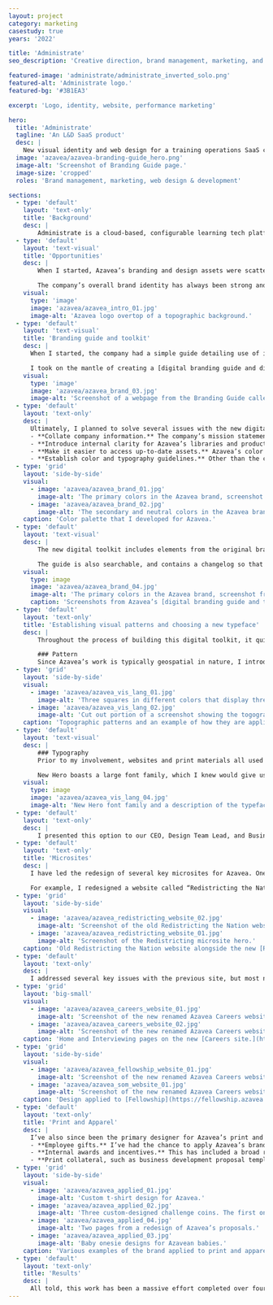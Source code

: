 ```yaml
---
layout: project
category: marketing
casestudy: true
years: '2022'

title: 'Administrate'
seo_description: 'Creative direction, brand management, marketing, and web design for a training operations SaaS company.'

featured-image: 'administrate/administrate_inverted_solo.png'
featured-alt: 'Administrate logo.'
featured-bg: '#3B1EA3'

excerpt: 'Logo, identity, website, performance marketing'

hero:
  title: 'Administrate'
  tagline: 'An L&D SaaS product'
  desc: |
    New visual identity and web design for a training operations SaaS company.
  image: 'azavea/azavea-branding-guide_hero.png'
  image-alt: 'Screenshot of Branding Guide page.'
  image-size: 'cropped'
  roles: 'Brand management, marketing, web design & development'

sections:
  - type: 'default'
    layout: 'text-only'
    title: 'Background'
    desc: |
        Administrate is a cloud-based, configurable learning tech platform for enterprise training.
  - type: 'default'
    layout: 'text-visual'
    title: 'Opportunities'
    desc: |
        When I started, Azavea’s branding and design assets were scattered across drives and out-of-date wikis while branded microsites and landing pages all varied in treatment. Employees also frequently didn’t know where to locate assets or mission statements. 

        The company’s overall brand identity has always been strong and crystal clear: Azavea does brilliant, cutting edge work in geospatial, and has values that affect every aspect of the business, from how it chooses projects to the compost buckets in the kitchen.  
    visual:
      type: 'image'
      image: 'azavea/azavea_intro_01.jpg'
      image-alt: 'Azavea logo overtop of a topographic background.'
  - type: 'default'
    layout: 'text-visual'
    title: 'Branding guide and toolkit'
    desc: |
      When I started, the company had a simple guide detailing use of its logo. However, it only covered logo usage guidelines and was in a PDF in the company’s shared drive. 

      I took on the mantle of creating a [digital branding guide and digital toolkit](https://branding.azavea.com/) in order to establish and maintain shareable brand assets and visuals. Creating a digital branding guide allowed me to more easily expand the existing guidelines, create a more accessible/shareable guide for people in and outside of the company, and collaborate cross-functionally on updates.
    visual:
      type: 'image'
      image: 'azavea/azavea_brand_03.jpg'
      image-alt: 'Screenshot of a webpage from the Branding Guide called Communications.'
  - type: 'default'
    layout: 'text-only'
    desc: |
      Ultimately, I planned to solve several issues with the new digital guide:
      - **Collate company information.** The company’s mission statement, history, voice and tone, and other information were buried in various wikis and documents, most in various states of disuse. I gathered all the information and organized it in the new guide.
      - **Introduce internal clarity for Azavea’s libraries and products.** Azavea is unique in that the company maintains several open source libraries and SaaS products. Similarly to the main brand, there was no one place in which someone could access high-level, differentiating information or logo downloads for each of these identities. This was particularly problematic for new employees, who often voiced confusion.
      - **Make it easier to access up-to-date assets.** Azavea’s color and knockout logos were all in different locations. Many designers over the years had created the company’s sub-brands. Relevant logo files and formats were inconsistently created or non-existent.
      - **Establish color and typography guidelines.** Other than the colors in the logo, there was no established color palette for the company. There were also many different typefaces in use across Azavea’s print collateral and websites. 
  - type: 'grid'
    layout: 'side-by-side'
    visual:
      - image: 'azavea/azavea_brand_01.jpg'
        image-alt: 'The primary colors in the Azavea brand, screenshot from the Branding Guide.'
      - image: 'azavea/azavea_brand_02.jpg'
        image-alt: 'The secondary and neutral colors in the Azavea brand, screenshot from the Branding Guide.'
    caption: 'Color palette that I developed for Azavea.'
  - type: 'default'
    layout: 'text-visual'
    desc: |
        The new digital toolkit includes elements from the original branding guide created by Azavea’s logo designer, but with ample options to download logo assets. Products and open-source libraries have their own page where a colleague can download logo assets, easily locate the website link, or copy/paste taglines and elevator pitches.

        The guide is also searchable, and contains a changelog so that I can share more details about additions and adjustments made to the guide over time.
    visual:
      type: image
      image: 'azavea/azavea_brand_04.jpg'
      image-alt: 'The primary colors in the Azavea brand, screenshot from the Branding Guide.'
      caption: 'Screenshots from Azavea’s [digital branding guide and toolkit.](https://branding.azavea.com/)'
  - type: 'default'
    layout: 'text-only'
    title: 'Establishing visual patterns and choosing a new typeface'
    desc: |
        Throughout the process of building this digital toolkit, it quickly became clear that there was considerable inconsistency in how branded content was handled. For example, there were many typefaces in use across Azavea’s web and print materials. In order to create an identifiable visual language for Azavea, I made sure to establish additional design rules.

        ### Pattern
        Since Azavea’s work is typically geospatial in nature, I introduced topographic patterns to our brand-kit. These add visual punch and texture to our web and print materials, while hinting to the nature of our work.
  - type: 'grid'
    layout: 'side-by-side'
    visual:
      - image: 'azavea/azavea_vis_lang_01.jpg'
        image-alt: 'Three squares in different colors that display three types of topographic patterns.'
      - image: 'azavea/azavea_vis_lang_02.jpg'
        image-alt: 'Cut out portion of a screenshot showing the togographic background on a Subscribe Now banner on the Azavea website.'
    caption: 'Topographic patterns and an example of how they are applied in practice.'
  - type: 'default'
    layout: 'text-visual'
    desc: |
        ### Typography
        Prior to my involvement, websites and print materials all used different typefaces. I audited our web and print materials to identity fonts currently in use, and researched potential alternative options for our typeface. Ultimately, I landed on [New Hero.](https://newlyn.com/fonts/new-hero/)

        New Hero boasts a large font family, which I knew would give us a lot of flexibility over the ensuing years. It has a geometric style that feels modern and also a bit of quirky personality that keeps our content from looking too corporate. The foundry’s description that New Hero is “dedicated to civic duty” is also a particularly relevant tie-in to our mission statement, which is to create software for “positive civic, social, and environmental impact”. 
    visual:
      type: image
      image: 'azavea/azavea_vis_lang_04.jpg'
      image-alt: 'New Hero font family and a description of the typeface. Description reads: Crisp, clean geometric typeface with a distinct (though subtle) personality and a huge font family. This typeface will add friendliness to our highly technical content, while not losing the utilitarianism and dependability that our previous typeface offered.'
  - type: 'default'
    layout: 'text-only'
    desc: |
        I presented this option to our CEO, Design Team Lead, and Business Development professionals and began the process of replacing other typefaces in our marketing materials.
  - type: 'default'
    layout: 'text-only'
    title: 'Microsites'
    desc: |
      I have led the redesign of several key microsites for Azavea. One of my primary focuses has been on ensuring that Azavea websites feel as though they are a part of the same family. To this end, I have since applied a new set of visual principles and patterns to several branded microsites.

      For example, I redesigned a website called “Redistricting the Nation”. The website consistently got good traffic in search engines, but looked dated and had several broken interactive features. The CEO wanted to retain the website as a microsite so that we could continue to get traffic through this avenue. 
  - type: 'grid'
    layout: 'side-by-side'
    visual:
      - image: 'azavea/azavea_redistricting_website_02.jpg'
        image-alt: 'Screenshot of the old Redistricting the Nation website.'
      - image: 'azavea/azavea_redistricting_website_01.jpg'
        image-alt: 'Screenshot of the Redistricting microsite hero.'
    caption: 'Old Redistricting the Nation website alongside the new [Redistricting microsite.](https://redistricting.azavea.com/)'
  - type: 'default'
    layout: 'text-only'
    desc: |
      I addressed several key issues with the previous site, but most notably re-branded the it to more clearly align it with Azavea’s brand. Setting the primary domain name to be a subdomain of Azavea’s website: `redistricting.azavea.com`, I also designed the microsite to more clearly reference Azavea’s brand in color, typography, and style. This included replaced the previous custom logo (Redistricting the Nation) with a sub-brand called: Azavea Redistricting.
  - type: 'grid'
    layout: 'big-small'
    visual:
      - image: 'azavea/azavea_careers_website_01.jpg'
        image-alt: 'Screenshot of the new renamed Azavea Careers website in mobile view.'
      - image: 'azavea/azavea_careers_website_02.jpg'
        image-alt: 'Screenshot of the new renamed Azavea Careers website in desktop view.'
    caption: 'Home and Interviewing pages on the new [Careers site.](https://careers.azavea.com/)'
  - type: 'grid'
    layout: 'side-by-side'
    visual:
      - image: 'azavea/azavea_fellowship_website_01.jpg'
        image-alt: 'Screenshot of the new renamed Azavea Careers website in mobile view.'
      - image: 'azavea/azavea_som_website_01.jpg'
        image-alt: 'Screenshot of the new renamed Azavea Careers website in desktop view.'
    caption: 'Design applied to [Fellowship](https://fellowship.azavea.com/) and [Summer of Maps](https://www.summerofmaps.com/) microsites (design and development executed by [Matt Williams](https://mattwilliams.design/))'
  - type: 'default'
    layout: 'text-only'
    title: 'Print and Apparel'
    desc: |
      I’ve also since been the primary designer for Azavea’s print and apparel. This has meant representing our brand in fresh, inventive ways for internal and external recognition:
      - **Employee gifts.** I’ve had the chance to apply Azavea’s brand to custom apparel for both adult Azaveans _and_ their children.
      - **Internal awards and incentives.** This has included a broad range of projects, including end-of-year award plaques and custom [challenge coins](https://en.wikipedia.org/wiki/Challenge_coin) for my colleagues. The coins are handed out monthly, and awarded to people who participate in talks (creatively named the “Talk Award” coins) or write engaging blogs (also simply called the ”Blog Award” coins). 
      - **Print collateral, such as business development proposal templates.** The latter are used by my colleagues to send to clients, and required some instruction content. They were also painstakingly _(painstakingly)_ created in Microsoft Word. 
  - type: 'grid'
    layout: 'side-by-side'
    visual:
      - image: 'azavea/azavea_applied_01.jpg'
        image-alt: 'Custom t-shirt design for Azavea.'
      - image: 'azavea/azavea_applied_02.jpg'
        image-alt: 'Three custom-designed challenge coins. The first one shows the back, which is in full color and contains the Azavea mark. The second two are the Hot Streak Award and the First Time Blogger Award.'
      - image: 'azavea/azavea_applied_04.jpg'
        image-alt: 'Two pages from a redesign of Azavea’s proposals.'
      - image: 'azavea/azavea_applied_03.jpg'
        image-alt: 'Baby onesie designs for Azavean babies.'
    caption: 'Various examples of the brand applied to print and apparel.'
  - type: 'default'
    layout: 'text-only'
    title: 'Results'
    desc: |
      All told, this work has been a massive effort completed over four years. Some of the early Branding Guide work has been hugely valuable in communicating changes and sharing assets with my colleagues, and is also regularly used for onboarding and sharing outside of the company for PR and partnerships. This is an ongoing effort, but rewarding in that designers and employees at Azavea now have access to a clearer set of branding assets, guidelines, and patterns. 
---
```


